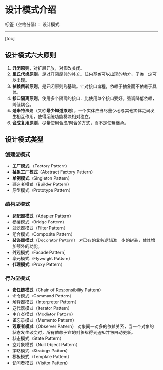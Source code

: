 # 设计模式介绍

标签（空格分隔）： 设计模式

---

[toc]


## 设计模式六大原则

1. **开闭原则**，对扩展开放，对修改关闭。
2. **里氏代换原则**，是对开闭原则的补充。任何基类可以出现的地方，子类一定可以出现。
3. **依赖倒转原则**，是开闭原则的基础。针对接口编程，依赖于抽象而不依赖于具体。
4. **接口隔离原则**，使用多个隔离的接口，比使用单个接口要好。强调降低依赖，降低耦合。
5. **迪米特法则**（又称**最少知道原则**），一个实体应当尽量少地与其他实体之间发生相互作用，使得系统功能模块相对独立。
6. **合成复用原则**，尽量使用合成/聚合的方式，而不是使用继承。

## 设计模式类型

### 创建型模式

- **工厂模式** （Factory Pattern）
- **抽象工厂模式**（Abstract Factory Pattern）
- **单例模式**（Singleton Pattern）
- 建造者模式（Builder Pattern）
- 原型模式（Prototype Pattern）

### 结构型模式

- **适配器模式**（Adapter Pattern）
- 桥接模式（Bridge Pattern）
- 过滤器模式（Filter Pattern）
- 组合模式（Composite Pattern）
- **装饰器模式**（Decorator Pattern）
    对已有的业务逻辑进⼀步的封装，使其增加额外的功能。
- 外观模式（Facade Pattern）
- 享元模式（Flyweight Pattern）
- **代理模式**（Proxy Pattern）

### 行为型模式

- **责任链模式**（Chain of Responsibility Pattern）
- 命令模式（Command Pattern）
- 解释器模式（Interpreter Pattern）
- 迭代器模式（Iterator Pattern）
- 中介者模式（Mediator Pattern）
- 备忘录模式（Memento Pattern）
- **观察者模式**（Observer Pattern）
    对象间⼀对多的依赖关系，当⼀个对象的状态发⽣改变时，所有依赖于它的对象都得到通知并被⾃动更新。
- 状态模式（State Pattern）
- 空对象模式（Null Object Pattern）
- 策略模式（Strategy Pattern）
- 模板模式（Template Pattern）
- 访问者模式（Visitor Pattern）